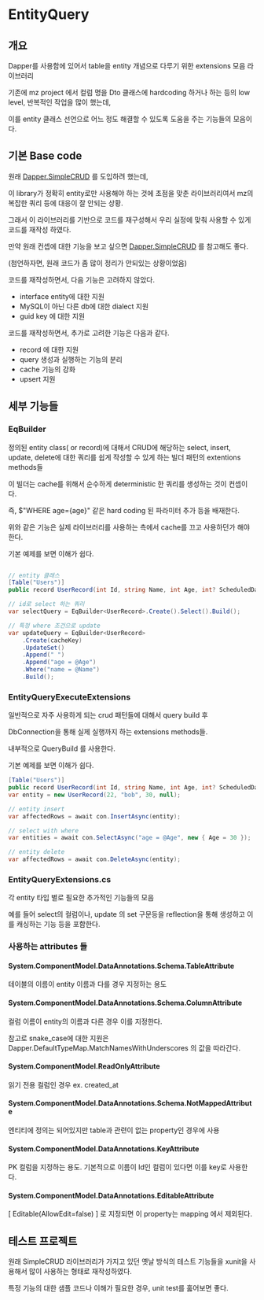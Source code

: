 # EntityQuery

## 개요

Dapper를 사용함에 있어서 table을 entity 개념으로 다루기 위한 extensions 모음 라이브러리

기존에 mz project 에서 컬럼 명을 Dto 클래스에 hardcoding 하거나 하는 등의 low level, 반복적인 작업을 많이 했는데,

이를 entity 클래스 선언으로 어느 정도 해결할 수 있도록 도움을 주는 기능들의 모음이다.

## 기본 Base code

원래 [Dapper.SimpleCRUD](https://github.com/ericdc1/Dapper.SimpleCRUD) 를 도입하려 했는데,

이 library가 정확히 entity로만 사용해야 하는 것에 초점을 맞춘 라이브러리여서 mz의 복잡한 쿼리 등에 대응이 잘 안되는 상황.

그래서 이 라이브러리를 기반으로 코드를 재구성해서 우리 실정에 맞춰 사용할 수 있게 코드를 재작성 하였다.

만약 원래 컨셉에 대한 기능을 보고 싶으면 [Dapper.SimpleCRUD](https://github.com/ericdc1/Dapper.SimpleCRUD) 를 참고해도 좋다.

(첨언하자면, 원래 코드가 좀 많이 정리가 안되있는 상황이었음)

코드를 재작성하면서, 다음 기능은 고려하지 않았다.

- interface entity에 대한 지원
- MySQL이 아닌 다른 db에 대한 dialect 지원
- guid key 에 대한 지원

코드를 재작성하면서, 추가로 고려한 기능은 다음과 같다.

- record 에 대한 지원
- query 생성과 실행하는 기능의 분리
- cache 기능의 강화
- upsert 지원

## 세부 기능들

### EqBuilder

정의된 entity class( or record)에 대해서 CRUD에 해당하는 select, insert, update, delete에 대한 쿼리를 쉽게 작성할 수 있게 하는 빌더 패턴의 extentions methods들

이 빌더는 cache를 위해서 순수하게 deterministic 한 쿼리를 생성하는 것이 컨셉이다.

즉, $"WHERE age={age}" 같은 hard coding 된 파라미터 추가 등을 배재한다.

위와 같은 기능은 실제 라이브러리를 사용하는 측에서 cache를 끄고 사용하던가 해야 한다.

기본 예제를 보면 이해가 쉽다.

```c#

// entity 클래스
[Table("Users")]
public record UserRecord(int Id, string Name, int Age, int? ScheduledDayOff);

// id로 select 하는 쿼리
var selectQuery = EqBuilder<UserRecord>.Create().Select().Build();

// 특정 where 조건으로 update
var updateQuery = EqBuilder<UserRecord>
    .Create(cacheKey)
    .UpdateSet()
    .Append(" ")
    .Append("age = @Age")
    .Where("name = @Name")
    .Build();

```

### EntityQueryExecuteExtensions

일반적으로 자주 사용하게 되는 crud 패턴들에 대해서 query build 후

DbConnection을 통해 실제 실행까지 하는 extensions methods들.

내부적으로 QueryBuild 를 사용한다.

기본 예제를 보면 이해가 쉽다.

```c#
[Table("Users")]
public record UserRecord(int Id, string Name, int Age, int? ScheduledDayOff);
var entity = new UserRecord(22, "bob", 30, null);

// entity insert
var affectedRows = await con.InsertAsync(entity);

// select with where
var entities = await con.SelectAsync("age = @Age", new { Age = 30 });

// entity delete
var affectedRows = await con.DeleteAsync(entity);

```

### EntityQueryExtensions.cs

각 entity 타입 별로 필요한 추가적인 기능들의 모음

예를 들어 select의 컬럼이나, update 의 set 구문등을 reflection을 통해 생성하고 이를 캐싱하는 기능 등을 포함한다.

### 사용하는 attributes 들

#### System.ComponentModel.DataAnnotations.Schema.TableAttribute

테이블의 이름이 entity 이름과 다를 경우 지정하는 용도

#### System.ComponentModel.DataAnnotations.Schema.ColumnAttribute

컬럼 이름이 entity의 이름과 다른 경우 이를 지정한다.

참고로 snake_case에 대한 지원은 Dapper.DefaultTypeMap.MatchNamesWithUnderscores 의 값을 따라간다.

#### System.ComponentModel.ReadOnlyAttribute

읽기 전용 컬럼인 경우 ex. created_at

#### System.ComponentModel.DataAnnotations.Schema.NotMappedAttribute

엔티티에 정의는 되어있지만 table과 관련이 없는 property인 경우에 사용

#### System.ComponentModel.DataAnnotations.KeyAttribute

PK 컬럼을 지정하는 용도. 기본적으로 이름이 Id인 컬럼이 있다면 이를 key로 사용한다.

#### System.ComponentModel.DataAnnotations.EditableAttribute

[ Editable(AllowEdit=false) ] 로 지정되면 이 property는 mapping 에서 제외된다.

## 테스트 프로젝트

원래 SimpleCRUD 라이브러리가 가지고 있던 옛날 방식의 테스트 기능들을 xunit을 사용해서 많이 사용하는 형태로 재작성하였다.

특정 기능의 대한 샘플 코드나 이해가 필요한 경우, unit test를 훓어보면 좋다.
